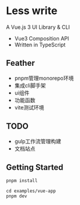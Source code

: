 # Less write

A Vue.js 3 UI Library & CLI

- Vue3 Composition API
- Written in TypeScript



## Feather

- pnpm管理monorepo环境
- 集成cli脚手架
- ui组件
- 功能函数
- vite测试环境



## TODO
- gulp工作流管理构建
- 文档站点



## Getting Started

```
pnpm install
```

```
cd examples/vue-app
pnpm dev
```

